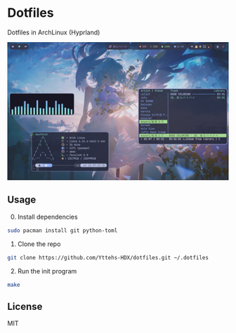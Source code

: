 # Dotfiles

Dotfiles in ArchLinux (Hyprland)

![hyprland](Screenshot.png)

## Usage

0. Install dependencies

```bash
sudo pacman install git python-toml
```

1. Clone the repo


```bash
git clone https://github.com/Yttehs-HDX/dotfiles.git ~/.dotfiles
```

2. Run the init program

```bash
make
```

## License

MIT
